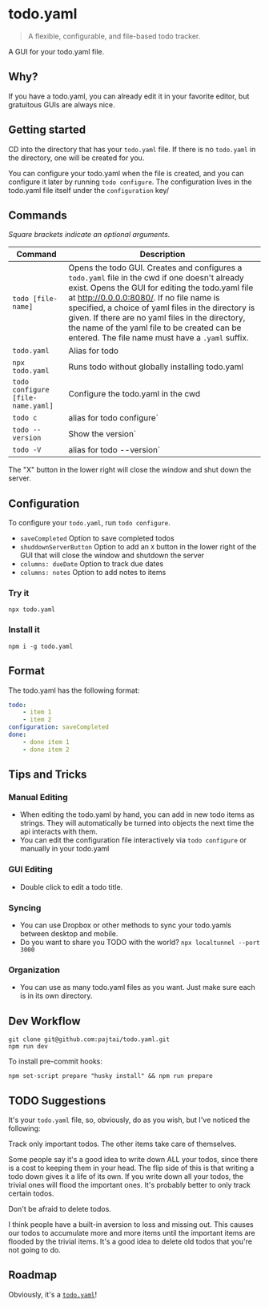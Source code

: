 # todo.yaml

> A flexible, configurable, and file-based todo tracker.

A GUI for your todo.yaml file.

## Why?

If you have a todo.yaml, you can already edit it in your favorite editor, but gratuitous GUIs are always nice.

## Getting started

CD into the directory that has your `todo.yaml` file. If there is no `todo.yaml` in the directory, one will be created for you.

You can configure your todo.yaml when the file is created, and you can configure it later by running `todo configure`. The configuration lives in the todo.yaml file itself under the `configuration` key/

## Commands

_Square brackets indicate an optional arguments._

| Command | Description |
| --- | --- |
| `todo [file-name]` | Opens the todo GUI. Creates and configures a `todo.yaml` file in the cwd if one doesn't already exist. Opens the GUI for editing the todo.yaml file at http://0.0.0.0:8080/. If no file name is specified, a choice of yaml files in the directory is given. If there are no yaml files in the directory, the name of the yaml file to be created can be entered. The file name must have a `.yaml` suffix. |
| `todo.yaml`                       | Alias for todo |
| `npx todo.yaml`                   | Runs todo without globally installing todo.yaml |
| `todo configure [file-name.yaml]` | Configure the todo.yaml in the cwd |
| `todo c`                          | alias for todo configure` |
| `todo --version`                  | Show the version` |
| `todo -V`                         | alias for todo --version` |

The "X" button in the lower right will close the window and shut down the server.

## Configuration

To configure your `todo.yaml`, run `todo configure`.

- `saveCompleted` Option to save completed todos
- `shuddownServerButton` Option to add an `X` button in the lower right of the GUI that will close the window and shutdown the server  
- `columns: dueDate` Option to track due dates
- `columns: notes` Option to add notes to items

### Try it

```shell
npx todo.yaml
```

### Install it

```shell
npm i -g todo.yaml
```

## Format

The todo.yaml has the following format:

```yaml
todo:
    - item 1
    - item 2
configuration: saveCompleted
done:
    - done item 1
    - done item 2
```

## Tips and Tricks

### Manual Editing

-   When editing the todo.yaml by hand, you can add in new todo items as strings. They will automatically be turned into objects the next time the api interacts with them.
-   You can edit the configuration file interactively via `todo configure` or manually in your todo.yaml

### GUI Editing

-   Double click to edit a todo title.

### Syncing

-   You can use Dropbox or other methods to sync your todo.yamls between desktop and mobile.
- Do you want to share you TODO with the world? `npx localtunnel --port 3000`


### Organization

-   You can use as many todo.yaml files as you want. Just make sure each is in its own directory.

## Dev Workflow

```shell
git clone git@github.com:pajtai/todo.yaml.git
npm run dev
```

To install pre-commit hooks:

```shell
npm set-script prepare "husky install" && npm run prepare
```

## TODO Suggestions

It's your `todo.yaml` file, so, obviously, do as you wish, but I've noticed the following:

Track only important todos. The other items take care of themselves.

Some people say it's a good idea to write down ALL your todos, since there is a cost to keeping them in your head. The flip side of this is that writing a todo down gives it a life of its own. If you write down all your todos, the trivial ones will flood the important ones. It's probably better to only track certain todos.

Don't be afraid to delete todos.

I think people have a built-in aversion to loss and missing out. This causes our todos to accumulate more and more items until the important items are flooded by the trivial items. It's a good idea to delete old todos that you're not going to do.

## Roadmap

Obviously, it's a [`todo.yaml`](roadmap/todo.yaml)!
